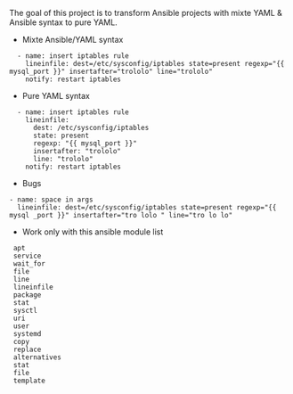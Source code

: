 The goal of this project is to transform Ansible projects with mixte YAML & Ansible syntax to pure YAML.

* Mixte Ansible/YAML syntax
```Ansible
  - name: insert iptables rule
    lineinfile: dest=/etc/sysconfig/iptables state=present regexp="{{ mysql_port }}" insertafter="trololo" line="trololo"
    notify: restart iptables
```
* Pure YAML syntax
```Ansible
  - name: insert iptables rule
    lineinfile: 
      dest: /etc/sysconfig/iptables
      state: present 
      regexp: "{{ mysql_port }}" 
      insertafter: "trololo"
      line: "trololo"
    notify: restart iptables
```

* Bugs

```
- name: space in args
  lineinfile: dest=/etc/sysconfig/iptables state=present regexp="{{ mysql _port }}" insertafter="tro lolo " line="tro lo lo"
```

* Work only with this ansible module list
```
 apt
 service
 wait_for
 file
 line
 lineinfile
 package
 stat
 sysctl
 uri
 user
 systemd
 copy
 replace
 alternatives
 stat
 file
 template
```
